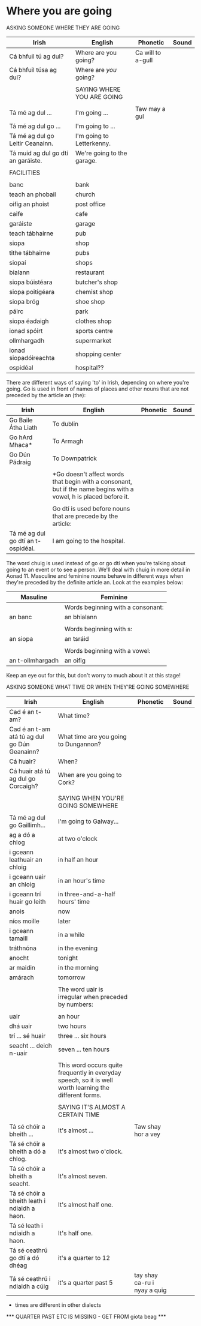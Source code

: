 # Where you are going

ASKING SOMEONE WHERE THEY ARE GOING

|Irish|English|Phonetic|Sound|
|------|-------|--------|-----|
|Cá bhfuil tú ag dul? |Where are you going?|Ca will to a-gull
|Cá bhfuil túsa ag dul? |Where are *you* going?
||
||SAYING WHERE YOU ARE GOING
||
|Tá mé ag dul ... |I'm going ...|Taw may a gul
|Tá mé ag dul go ... |I'm going to ...
|Tá mé ag dul go Leitir Ceanainn. |I'm going to Letterkenny.
|Tá muid ag dul go dtí an garáiste. |We're going to the garage.
||
|FACILITIES
||
|banc	|bank	
|teach an phobail	|church
|oifig an phoist	|post office	
|caife	|cafe
|garáiste	|garage	
|teach tábhairne	|pub
|siopa	|shop	
|tithe tábhairne	|pubs
|siopaí	|shops	
|bialann	|restaurant
|siopa búistéara	|butcher's shop	
|siopa poitigéara	|chemist shop
|siopa bróg	|shoe shop	
|páirc	|park
|siopa éadaigh	|clothes shop	
|ionad spóirt	|sports centre
|ollmhargadh	|supermarket	
|ionad siopadóireachta	|shopping center
|ospidéal|hospital??


There are different ways of saying 'to' in Irish, depending on where you're going. Go is used in front of names of places and other nouns that are not preceded by the article an (the):


|Irish|English|Phonetic|Sound|
|------|-------|--------|-----|
|Go Baile Átha Liath |To dublin
|Go hArd Mhaca* |To Armagh
|Go Dún Pádraig |To Downpatrick
||
||*Go doesn't affect words that begin with a consonant, but if the name begins with a vowel, h is placed before it.
||
||Go dtí is used before nouns that are precede by the article:
|Tá mé ag dul go dtí an t-ospidéal. |I am going to the hospital.


The word chuig is used instead of go or go dtí when you're talking about going to an event or to see a person. We'll deal with chuig in more detail in Aonad 11.
Masculine and feminine nouns behave in different ways when they're preceded by the definite article an. Look at the examples below:


|Masuline	|Feminine
|------|-------
||Words beginning with a consonant:
|an banc	|an bhialann
||
||Words beginning with s:
|an siopa	|an tsráid
||
||Words beginning with a vowel:
|an t-ollmhargadh	|an oifig

Keep an eye out for this, but don't worry to much about it at this stage!


ASKING SOMEONE WHAT TIME OR WHEN THEY'RE GOING SOMEWHERE


|Irish|English|Phonetic|Sound|
|------|-------|--------|-----|
|Cad é an t-am? |What time?
|Cad é an t-am atá tú ag dul go Dún Geanainn? |What time are you going to Dungannon?
|Cá huair? |When?
|Cá huair atá tú ag dul go Corcaigh? |When are you going to Cork?
||
||SAYING WHEN YOU'RE GOING SOMEWHERE
||
|Tá mé ag dul go Gaillimh... |I'm going to Galway...
|ag a dó a chlog |at two o'clock
|i gceann leathuair an chloig |in half an hour
|i gceann uair an chloig |in an hour's time
|i gceann trí huair go leith |in three-and-a-half hours' time
|anois |now
|níos moille |later
|i gceann tamaill |in a while
|tráthnóna |in the evening
|anocht |tonight
|ar maidin |in the morning
|amárach |tomorrow
||
||The word uair is irregular when preceded by numbers:
||
|uair |an hour
|dhá uair |two hours
|trí ... sé huair |three ... six hours
|seacht ... deich n-uair|seven ... ten hours
||
||This word occurs quite frequently in everyday speech, so it is well worth learning the different forms.
||
||SAYING IT'S ALMOST A CERTAIN TIME
||
|Tá sé chóir a bheith ... |It's almost ...|Taw shay hor a vey
|Tá sé chóir a bheith a dó a chlog. |It's almost two o'clock.
|Tá sé chóir a bheith a seacht. |It's almost seven.
|Tá sé chóir a bheith leath i ndiaidh a haon. |It's almost half one.
|Tá sé leath i ndiaidh a haon. |It's half one.
|Tá sé ceathrú go dtí a dó dhéag| it's a quarter to 12
|Tá sé ceathrú i ndiaidh a cúig| it's a quarter past 5 |tay shay ca-ru i nyay a quig


* times are different in other dialects

*** QUARTER PAST ETC IS MISSING - GET FROM giota beag ***